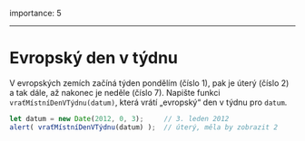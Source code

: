 importance: 5

---

# Evropský den v týdnu

V evropských zemích začíná týden pondělím (číslo 1), pak je úterý (číslo 2) a tak dále, až nakonec je neděle (číslo 7). Napište funkci `vraťMístníDenVTýdnu(datum)`, která vrátí „evropský“ den v týdnu pro `datum`.

```js no-beautify
let datum = new Date(2012, 0, 3);     // 3. leden 2012
alert( vraťMístníDenVTýdnu(datum) );  // úterý, měla by zobrazit 2
```
